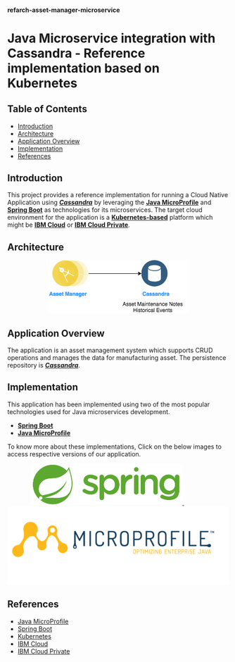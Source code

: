 #### refarch-asset-manager-microservice

# Java Microservice integration with Cassandra - Reference implementation based on Kubernetes

## Table of Contents

* [Introduction](#introduction)
* [Architecture](#architecture)
* [Application Overview](#application-overview)
* [Implementation](#implementation)
* [References](#references)

## Introduction

This project provides a reference implementation for running a Cloud Native Application using [***Cassandra***](http://cassandra.apache.org/) by leveraging the [**Java MicroProfile**](https://microprofile.io/) and [**Spring Boot**](https://projects.spring.io/spring-boot/) as technologies for its microservices. The target cloud environment for the application is a [**Kubernetes-based**](https://kubernetes.io/) platform which might be [**IBM Cloud**](https://www.ibm.com/cloud/) or [**IBM Cloud Private**](https://www.ibm.com/cloud-computing/products/ibm-cloud-private/).

## Architecture

<p align="center">
    <img src="images/AssetManager.png">
</p>

## Application Overview

The application is an asset management system which supports CRUD operations and manages the data for manufacturing asset. The persistence repository is [***Cassandra***](http://cassandra.apache.org/).

## Implementation

This application has been implemented using two of the most popular technologies used for Java microservices development.
- [**Spring Boot**](https://projects.spring.io/spring-boot/) 
- [**Java MicroProfile**](https://microprofile.io/)

To know more about these implementations, Click on the below images to access respective versions of our application.

<p align="center">
  <a href="https://github.com/ibm-cloud-architecture/refarch-asset-manager-microservice/tree/spring">
    <img src="images/spring_small.png">
  </a>
  &nbsp;&nbsp;&nbsp;&nbsp;&nbsp;&nbsp;&nbsp;&nbsp;&nbsp;&nbsp;&nbsp;&nbsp;
  <a href="https://github.com/ibm-cloud-architecture/refarch-asset-manager-microservice/tree/microprofile">
    <img src="images/microprofile_small.png">
  </a>
</p>

## References

- [Java MicroProfile](https://microprofile.io/)
- [Spring Boot](https://projects.spring.io/spring-boot/)
- [Kubernetes](https://kubernetes.io/)
- [IBM Cloud](https://www.ibm.com/cloud/)
- [IBM Cloud Private](https://www.ibm.com/cloud-computing/products/ibm-cloud-private/)
